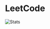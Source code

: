 # LeetCode
![Stats](https://leetcode.card.workers.dev/TusanNah?theme=default&font=baloo&extension=null)
